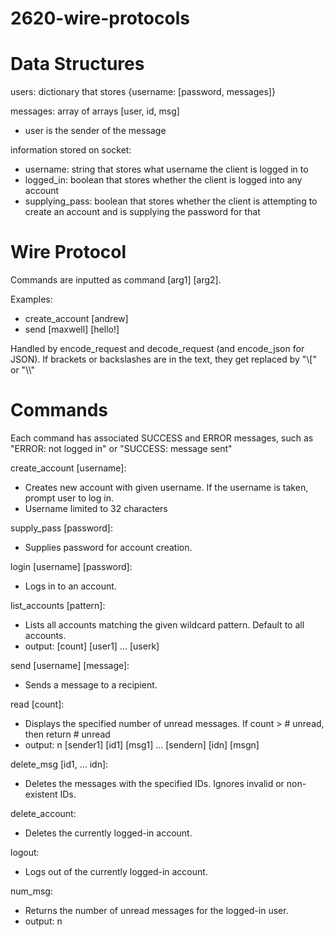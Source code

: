 # 2620-wire-protocols

# Data Structures
users: dictionary that stores {username: [password, messages]}

messages: array of arrays [user, id, msg]
- user is the sender of the message

information stored on socket:
- username: string that stores what username the client is logged in to
- logged_in: boolean that stores whether the client is logged into any account
- supplying_pass: boolean that stores whether the client is attempting to create an account and is supplying the password for that

# Wire Protocol

Commands are inputted as command [arg1] [arg2]. 

Examples:
- create_account [andrew]
- send [maxwell] [hello!]

Handled by encode_request and decode_request (and encode_json for JSON). If brackets or backslashes are in the text, they get replaced by "\\\[" or "\\\\"

# Commands

Each command has associated SUCCESS and ERROR messages, such as "ERROR: not logged in" or "SUCCESS: message sent"

create_account [username]:
- Creates new account with given username. If the username is taken, prompt user to log in.
- Username limited to 32 characters

supply_pass [password]:
- Supplies password for account creation.

login [username] [password]:
- Logs in to an account.

list_accounts [pattern]: 
- Lists all accounts matching the given wildcard pattern. Default to all accounts.
- output: [count] [user1] … [userk]
    
send [username] [message]: 
- Sends a message to a recipient.

read [count]: 
- Displays the specified number of unread messages. If count > # unread, then return # unread
- output: n [sender1] [id1] [msg1] … [sendern] [idn] [msgn]
    
delete_msg [id1, … idn]:
- Deletes the messages with the specified IDs. Ignores invalid or non-existent IDs.

delete_account: 
- Deletes the currently logged-in account.

logout: 
- Logs out of the currently logged-in account.

num_msg: 
- Returns the number of unread messages for the logged-in user.
- output: n
